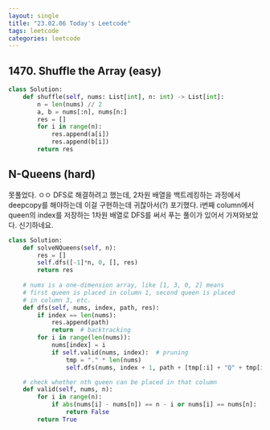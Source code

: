 ```yaml
---
layout: single
title: "23.02.06 Today's Leetcode"
tags: leetcode
categories: leetcode
---
```


## 1470. Shuffle the Array (easy)

```python
class Solution:
    def shuffle(self, nums: List[int], n: int) -> List[int]:
        n = len(nums) // 2
        a, b = nums[:n], nums[n:]
        res = []
        for i in range(n):
            res.append(a[i])
            res.append(b[i])
        return res
```

## N-Queens (hard)

못풀었다. ㅇㅇ DFS로 해결하려고 했는데, 2차원 배열을 백트레킹하는 과정에서 deepcopy를 해야하는데 이걸 구현하는데 귀찮아서(?) 포기했다.
i번째 column에서 queen의 index를 저장하는 1차원 배열로 DFS를 써서 푸는 풀이가 있어서 가져와보았다. 신기하네요.

```python
class Solution:
    def solveNQueens(self, n):
        res = []
        self.dfs([-1]*n, 0, [], res)
        return res
 
    # nums is a one-dimension array, like [1, 3, 0, 2] means
    # first queen is placed in column 1, second queen is placed
    # in column 3, etc.
    def dfs(self, nums, index, path, res):
        if index == len(nums):
            res.append(path)
            return  # backtracking
        for i in range(len(nums)):
            nums[index] = i
            if self.valid(nums, index):  # pruning
                tmp = "." * len(nums)
                self.dfs(nums, index + 1, path + [tmp[:i] + "Q" + tmp[i+1:]], res)

    # check whether nth queen can be placed in that column
    def valid(self, nums, n):
        for i in range(n):
            if abs(nums[i] - nums[n]) == n - i or nums[i] == nums[n]:
                return False
        return True
```
